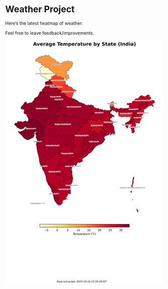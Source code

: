 # Weather Project

Here’s the latest heatmap of weather:

Feel free to leave feedback/improvements.

![India Heatmap](docs/assets/india_heatmap.png?v=F0BD99)
